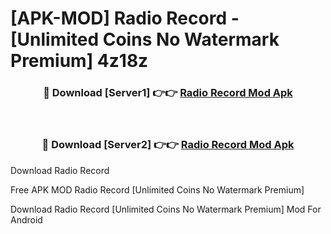 # [APK-MOD] Radio  Record - [Unlimited Coins No Watermark Premium] 4z18z



<div align="center">
<h3>🔴 Download [Server1] 👉👉 <a href="https://momento.my/?title=Radio__Record">Radio  Record Mod Apk</a></h3><br>

<h3>🔴 Download [Server2] 👉👉 <a href="https://momento.my/?title=Radio__Record">Radio  Record Mod Apk</a></h3>
</div>



Download Radio  Record 

Free APK MOD Radio  Record [Unlimited Coins No Watermark Premium]

Download Radio  Record [Unlimited Coins No Watermark Premium] Mod For Android
